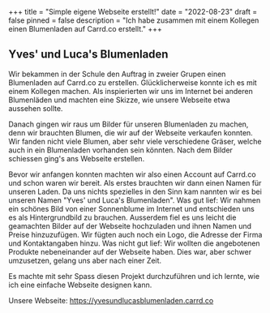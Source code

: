 +++
title = "Simple eigene Webseite erstellt!"
date = "2022-08-23"
draft = false
pinned = false
description = "Ich habe zusammen mit einem Kollegen einen Blumenladen auf Carrd.co erstellt."
+++
## Yves' und Luca's Blumenladen

Wir bekammen in der Schule den Auftrag in zweier Grupen einen Blumenladen auf Carrd.co zu erstellen. Glücklicherweise konnte ich es mit einem Kollegen machen. Als inspierierten wir uns im Internet bei anderen Blumenläden und machten eine Skizze, wie unsere Webseite etwa aussehen sollte.

Danach gingen wir raus um Bilder für unseren Blumenladen zu machen, denn wir brauchten Blumen, die wir auf der Webseite verkaufen konnten. Wir fanden nicht viele Blumen, aber sehr viele verschiedene Gräser, welche auch in ein Blumenladen vorhanden sein könnten. Nach dem Bilder schiessen ging's ans Webseite erstellen.

Bevor wir anfangen konnten machten wir also einen Account auf Carrd.co und schon waren wir bereit. Als erstes brauchten wir dann einen Namen für unseren Laden. Da uns nichts spezielles in den Sinn kam nannten wir es bei unseren Namen "Yves' und Luca's Blumenladen". Was gut lief: Wir nahmen ein schönes Bild von einer Sonnenblume im Internet und entschieden uns es als Hintergrundbild zu brauchen. Ausserdem fiel es uns leicht die geamachten Bilder auf der Webseite hochzuladen und ihnen Namen und Preise hinzuzufügen. Wir fügten auch noch ein Logo, die Adresse der Firma und Kontaktangaben hinzu. Was nicht gut lief: Wir wollten die angebotenen Produkte nebeneinander auf der Webseite haben. Dies war, aber schwer umzusetzen, gelang uns aber nach einer Zeit.

Es machte mit sehr Spass diesen Projekt durchzuführen und ich lernte, wie ich eine einfache Webseite designen kann.  

Unsere Webseite: https://yvesundlucasblumenladen.carrd.co
